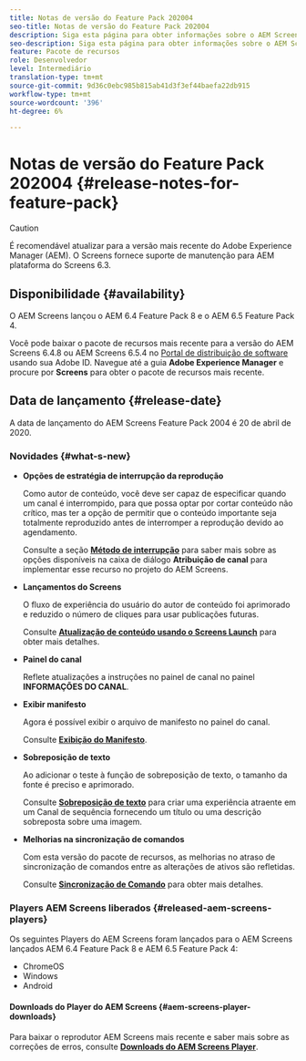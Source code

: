 ```yaml
---
title: Notas de versão do Feature Pack 202004
seo-title: Notas de versão do Feature Pack 202004
description: Siga esta página para obter informações sobre o AEM Screens Feature Pack 2004 lançado em 20 de abril de 2020.
seo-description: Siga esta página para obter informações sobre o AEM Screens Feature Pack 2004 lançado em 20 de abril de 2020.
feature: Pacote de recursos
role: Desenvolvedor
level: Intermediário
translation-type: tm+mt
source-git-commit: 9d36c0ebc985b815ab41d3f3ef44baefa22db915
workflow-type: tm+mt
source-wordcount: '396'
ht-degree: 6%

---
```



# Notas de versão do Feature Pack 202004 {#release-notes-for-feature-pack}

>[!CAUTION]
>
>É recomendável atualizar para a versão mais recente do Adobe Experience Manager (AEM). O Screens fornece suporte de manutenção para AEM plataforma do Screens 6.3.

## Disponibilidade {#availability}

O AEM Screens lançou o AEM 6.4 Feature Pack 8 e o AEM 6.5 Feature Pack 4.

Você pode baixar o pacote de recursos mais recente para a versão do AEM Screens 6.4.8 ou AEM Screens 6.5.4 no [Portal de distribuição de software](https://experience.adobe.com/#/downloads/content/software-distribution/en/aem.html) usando sua Adobe ID. Navegue até a guia **Adobe Experience Manager** e procure por **Screens** para obter o pacote de recursos mais recente.

## Data de lançamento {#release-date}

A data de lançamento do AEM Screens Feature Pack 2004 é 20 de abril de 2020.

### Novidades {#what-s-new}

* **Opções de estratégia de interrupção da reprodução**

   Como autor de conteúdo, você deve ser capaz de especificar quando um canal é interrompido, para que possa optar por cortar conteúdo não crítico, mas ter a opção de permitir que o conteúdo importante seja totalmente reproduzido antes de interromper a reprodução devido ao agendamento.

   Consulte a seção **[Método de interrupção](/help/user-guide/channel-assignment.md#interruption-method-channel)** para saber mais sobre as opções disponíveis na caixa de diálogo **Atribuição de canal** para implementar esse recurso no projeto do AEM Screens.

* **Lançamentos do Screens**

   O fluxo de experiência do usuário do autor de conteúdo foi aprimorado e reduzido o número de cliques para usar publicações futuras.

   Consulte **[Atualização de conteúdo usando o Screens Launch](launches.md)** para obter mais detalhes.

* **Painel do canal**

   Reflete atualizações a instruções no painel de canal no painel **INFORMAÇÕES DO CANAL**.


* **Exibir manifesto**

   Agora é possível exibir o arquivo de manifesto no painel do canal.

   Consulte **[Exibição do Manifesto](/help/user-guide/managing-channels.md#view-manifest)**.

* **Sobreposição de texto**

   Ao adicionar o teste à função de sobreposição de texto, o tamanho da fonte é preciso e aprimorado.

   Consulte **[Sobreposição de texto](text-overlay.md)** para criar uma experiência atraente em um Canal de sequência fornecendo um título ou uma descrição sobreposta sobre uma imagem.

* **Melhorias na sincronização de comandos**

   Com esta versão do pacote de recursos, as melhorias no atraso de sincronização de comandos entre as alterações de ativos são refletidas.

   Consulte **[Sincronização de Comando](using-command-sync.md)** para obter mais detalhes.

### Players AEM Screens liberados {#released-aem-screens-players}

Os seguintes Players do AEM Screens foram lançados para o AEM Screens lançados AEM 6.4 Feature Pack 8 e AEM 6.5 Feature Pack 4:

* ChromeOS
* Windows
* Android

#### Downloads do Player do AEM Screens {#aem-screens-player-downloads}

Para baixar o reprodutor AEM Screens mais recente e saber mais sobre as correções de erros, consulte **[Downloads do AEM Screens Player](https://download.macromedia.com/screens/)**.
